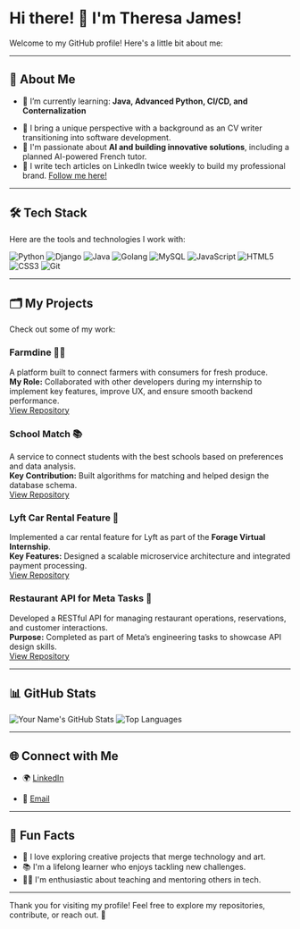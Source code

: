 # Hi there! 👋 I'm Theresa James!

Welcome to my GitHub profile! Here's a little bit about me:

---

## 🚀 About Me
<!-- - 🔭 I’m currently working on: **[Your Current Project Name/Details]** -->
- 🌱 I’m currently learning: **Java, Advanced Python, CI/CD, and Conternalization**
<!-- - 🎓 I'm pursuing a **B.Sc. in Computer Science** and transitioning into IT from a Communication degree. -->
- 🏥 I bring a unique perspective with a background as an CV writer transitioning into software development.
- 🤖 I'm passionate about **AI and building innovative solutions**, including a planned AI-powered French tutor.
- 📝 I write tech articles on LinkedIn twice weekly to build my professional brand. [Follow me here!](https://www.linkedin.com/in/tessyjames/)

---

## 🛠️ Tech Stack
Here are the tools and technologies I work with:

![Python](https://img.shields.io/badge/-Python-3776AB?logo=python&logoColor=white)
![Django](https://img.shields.io/badge/-Django-092E20?logo=django&logoColor=white)
![Java](https://img.shields.io/badge/-Java-007396?logo=java&logoColor=white)
![Golang](https://img.shields.io/badge/-Golang-00ADD8?logo=go&logoColor=white)
![MySQL](https://img.shields.io/badge/-MySQL-4479A1?logo=mysql&logoColor=white)
![JavaScript](https://img.shields.io/badge/-JavaScript-F7DF1E?logo=javascript&logoColor=black)
![HTML5](https://img.shields.io/badge/-HTML5-E34F26?logo=html5&logoColor=white)
![CSS3](https://img.shields.io/badge/-CSS3-1572B6?logo=css3&logoColor=white)
![Git](https://img.shields.io/badge/-Git-F05032?logo=git&logoColor=white)

---

## 🗂️ My Projects
Check out some of my work:

### Farmdine 🍎🌾
A platform built to connect farmers with consumers for fresh produce.  
**My Role:** Collaborated with other developers during my internship to implement key features, improve UX, and ensure smooth backend performance.  
[View Repository](https://github.com/InternPulse/farmdine-backend)

### School Match 📚
A service to connect students with the best schools based on preferences and data analysis.  
**Key Contribution:** Built algorithms for matching and helped design the database schema.  
[View Repository](https://github.com/TessyJames28/school_match)

### Lyft Car Rental Feature 🚗
Implemented a car rental feature for Lyft as part of the **Forage Virtual Internship**.  
**Key Features:** Designed a scalable microservice architecture and integrated payment processing.  
[View Repository](https://github.com/TessyJames28/forage-lyft-rental-car-servicing-feature)

### Restaurant API for Meta Tasks 🍴
Developed a RESTful API for managing restaurant operations, reservations, and customer interactions.  
**Purpose:** Completed as part of Meta’s engineering tasks to showcase API design skills.  
[View Repository](https://github.com/TessyJames28/restaurant_api)

---

## 📊 GitHub Stats
![Your Name's GitHub Stats](https://github-readme-stats.vercel.app/api?username=TessyJames28&show_icons=true&theme=radical)
![Top Languages](https://github-readme-stats.vercel.app/api/top-langs/?username=TessyJames28&layout=compact&theme=radical)

---

## 🌐 Connect with Me
- 🌍 [LinkedIn](https://www.linkedin.com/in/tessyjames/)
<!-- - 🐦 [Twitter](#) -->
- 📧 [Email](mailto:your-email@example.com)

---

## 🎯 Fun Facts
- 🎨 I love exploring creative projects that merge technology and art.
- 📚 I'm a lifelong learner who enjoys tackling new challenges.
- 🧑‍🏫 I'm enthusiastic about teaching and mentoring others in tech.

---

Thank you for visiting my profile! Feel free to explore my repositories, contribute, or reach out. 🚀
